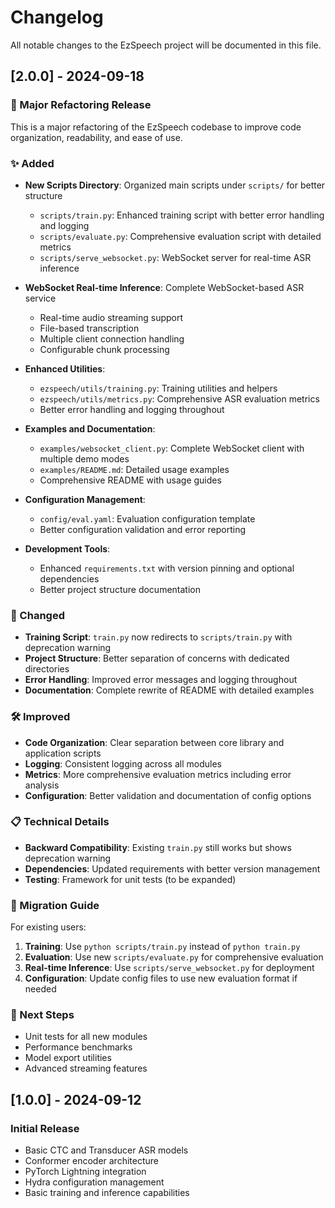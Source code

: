 # Changelog

All notable changes to the EzSpeech project will be documented in this file.

## [2.0.0] - 2024-09-18

### 🚀 Major Refactoring Release

This is a major refactoring of the EzSpeech codebase to improve code organization, readability, and ease of use.

### ✨ Added

- **New Scripts Directory**: Organized main scripts under `scripts/` for better structure
  - `scripts/train.py`: Enhanced training script with better error handling and logging
  - `scripts/evaluate.py`: Comprehensive evaluation script with detailed metrics
  - `scripts/serve_websocket.py`: WebSocket server for real-time ASR inference

- **WebSocket Real-time Inference**: Complete WebSocket-based ASR service
  - Real-time audio streaming support
  - File-based transcription
  - Multiple client connection handling
  - Configurable chunk processing

- **Enhanced Utilities**:
  - `ezspeech/utils/training.py`: Training utilities and helpers
  - `ezspeech/utils/metrics.py`: Comprehensive ASR evaluation metrics
  - Better error handling and logging throughout

- **Examples and Documentation**:
  - `examples/websocket_client.py`: Complete WebSocket client with multiple demo modes
  - `examples/README.md`: Detailed usage examples
  - Comprehensive README with usage guides

- **Configuration Management**:
  - `config/eval.yaml`: Evaluation configuration template
  - Better configuration validation and error reporting

- **Development Tools**:
  - Enhanced `requirements.txt` with version pinning and optional dependencies
  - Better project structure documentation

### 🔄 Changed

- **Training Script**: `train.py` now redirects to `scripts/train.py` with deprecation warning
- **Project Structure**: Better separation of concerns with dedicated directories
- **Error Handling**: Improved error messages and logging throughout
- **Documentation**: Complete rewrite of README with detailed examples

### 🛠️ Improved

- **Code Organization**: Clear separation between core library and application scripts
- **Logging**: Consistent logging across all modules
- **Metrics**: More comprehensive evaluation metrics including error analysis
- **Configuration**: Better validation and documentation of config options

### 📋 Technical Details

- **Backward Compatibility**: Existing `train.py` still works but shows deprecation warning
- **Dependencies**: Updated requirements with better version management
- **Testing**: Framework for unit tests (to be expanded)

### 🔧 Migration Guide

For existing users:

1. **Training**: Use `python scripts/train.py` instead of `python train.py`
2. **Evaluation**: Use new `scripts/evaluate.py` for comprehensive evaluation
3. **Real-time Inference**: Use `scripts/serve_websocket.py` for deployment
4. **Configuration**: Update config files to use new evaluation format if needed

### 🎯 Next Steps

- Unit tests for all new modules
- Performance benchmarks
- Model export utilities
- Advanced streaming features

## [1.0.0] - 2024-09-12

### Initial Release

- Basic CTC and Transducer ASR models
- Conformer encoder architecture
- PyTorch Lightning integration
- Hydra configuration management
- Basic training and inference capabilities